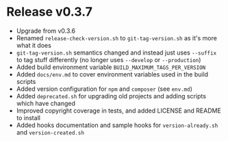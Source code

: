 # Release v0.3.7

- Upgrade from v0.3.6
- Renamed `release-check-version.sh` to `git-tag-version.sh` as it's more what it does
- `git-tag-version.sh` semantics changed and instead just uses `--suffix` to tag stuff differently (no longer uses `--develop` or `--production`)
- Added build environment variable `BUILD_MAXIMUM_TAGS_PER_VERSION`
- Added `docs/env.md` to cover environment variables used in the build scripts
- Added version configuration for `npm` and `composer` (see `env.md`)
- Added `deprecated.sh` for upgrading old projects and adding scripts which have changed
- Improved copyright coverage in tests, and added LICENSE and README to install
- Added hooks documentation and sample hooks for `version-already.sh` and `version-created.sh`
